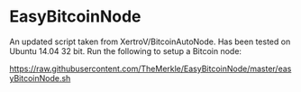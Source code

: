 # EasyBitcoinNode
An updated script taken from XertroV/BitcoinAutoNode. Has been tested on Ubuntu 14.04 32 bit. Run the following to setup a Bitcoin node:

https://raw.githubusercontent.com/TheMerkle/EasyBitcoinNode/master/easyBitcoinNode.sh
